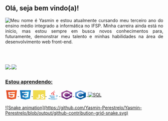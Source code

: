 <h2>Olá, seja bem vindo(a)!</h2>
<div>
  <img align="left" src="https://cdn.discordapp.com/attachments/799239086618968094/885928177283764245/244f4b39ae1979f8aa2549c555a227f4.jpg"> 
  <p align="justify">Meu nome é Yasmin e estou atualmente cursando meu terceiro ano do ensino médio integrado a informática no IFSP. Minha carreira ainda está no início,
  mas estou sempre em busca novos conhecimentos para, futuramente, demonstrar meu talento e minhas habilidades na área de desenvolvimento web front-end. </p>
</div>

<br><br>
<div>
  <a href="https://github.com/Yasmin-Perestrelo">
  <img align="center" height="150em" src="https://github-readme-stats.vercel.app/api?username=Yasmin-Perestrelo&show_icons=true&theme=radical&count_private=true"/>
  <img align="center" height="150em" src="https://github-readme-stats.vercel.app/api/top-langs/?username=Yasmin-Perestrelo&layout=compact&theme=radical"/>
</div>
  
##

  <div align="left">
    <h3>Estou aprendendo:</h3>
    <img align="center" alt="HTML" height="30" width="40" src="https://raw.githubusercontent.com/devicons/devicon/master/icons/html5/html5-original.svg">
    <img align="center" alt="CSS" height="30" width="40" src="https://raw.githubusercontent.com/devicons/devicon/master/icons/css3/css3-original.svg">
    <img align="center" alt="Js" height="30" width="40" src="https://raw.githubusercontent.com/devicons/devicon/master/icons/javascript/javascript-plain.svg">
    <img align="center" alt="Java" height="30" width="40" src="https://raw.githubusercontent.com/devicons/devicon/master/icons/java/java-original.svg">
    <img align="center" alt="Csharp" height="30" width="40" src="https://raw.githubusercontent.com/devicons/devicon/master/icons/csharp/csharp-original.svg">
    <img align="center" alt="C" height="30" width="40" src="https://raw.githubusercontent.com/devicons/devicon/master/icons/c/c-original.svg">
    <img align="center" alt="SQL" height="30" width="40" src="https://cdn.jsdelivr.net/gh/devicons/devicon/icons/mysql/mysql-original.svg" />
  </div>
<br>
   ![Snake animation](https://github.com/Yasmin-Perestrelo/Yasmin-Perestrelo/blob/output/github-contribution-grid-snake.svg)
  
  
